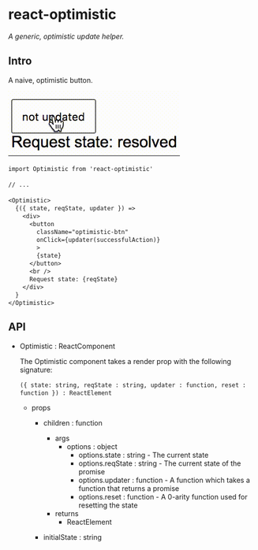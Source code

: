 # react-optimistic

_A generic, optimistic update helper._

## Intro
A naive, optimistic button.

![naive optimistic button gif](./react-optimistic-naive.gif)

```
import Optimistic from 'react-optimistic'

// ...

<Optimistic>
  {({ state, reqState, updater }) =>
    <div>
      <button
        className="optimistic-btn"
        onClick={updater(successfulAction)}
        >
        {state}
      </button>
      <br />
      Request state: {reqState}
    </div>
  }
</Optimistic>
```

## API

- Optimistic : ReactComponent

  The Optimistic component takes a render prop with the following signature:
  ```
  ({ state: string, reqState : string, updater : function, reset : function }) : ReactElement
  ```

  - props
    - children : function
      - args
        - options : object
          - options.state : string - The current state
          - options.reqState : string - The current state of the promise
          - options.updater : function - A function which takes a function that returns a promise
          - options.reset : function - A 0-arity function used for resetting the state
      - returns
        - ReactElement

    - initialState : string
